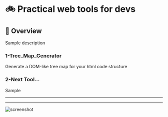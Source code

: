 #  :bike: Practical web tools for devs

## :scroll: Overview 
Sample description

### 1-Tree_Map_Generator
Generate a DOM-like tree map for your html code structure

### 2-Next Tool...
Sample

***
***

![screenshot](pics/slowking.gif "...Then teach and guide yourself")
